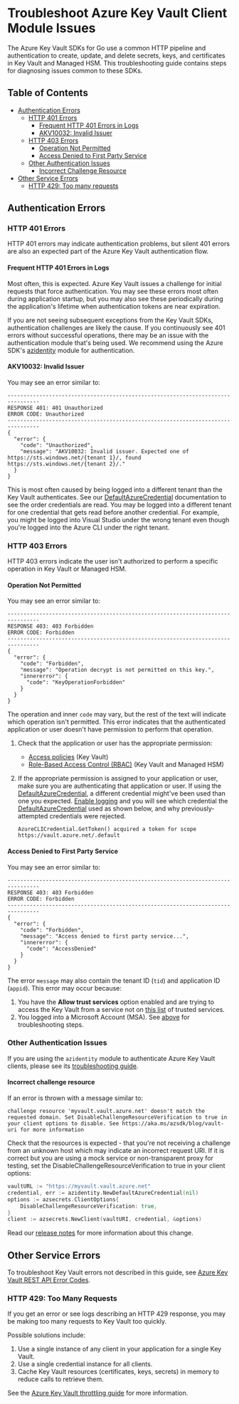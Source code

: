 # Troubleshoot Azure Key Vault Client Module Issues

The Azure Key Vault SDKs for Go use a common HTTP pipeline and authentication to create, update, and delete secrets,
keys, and certificates in Key Vault and Managed HSM. This troubleshooting guide contains steps for diagnosing issues
common to these SDKs.

## Table of Contents

* [Authentication Errors](#authentication-errors)
  * [HTTP 401 Errors](#http-401-errors)
    * [Frequent HTTP 401 Errors in Logs](#frequent-http-401-errors-in-logs)
    * [AKV10032: Invalid Issuer](#akv10032-invalid-issuer)
  * [HTTP 403 Errors](#http-403-errors)
    * [Operation Not Permitted](#operation-not-permitted)
    * [Access Denied to First Party Service](#access-denied-to-first-party-service)
  * [Other Authentication Issues](#other-authentication-issues)
    * [Incorrect Challenge Resource](#incorrect-challenge-resource)
* [Other Service Errors](#other-service-errors)
  * [HTTP 429: Too many requests](#http-429-too-many-requests)

## Authentication Errors

### HTTP 401 Errors

HTTP 401 errors may indicate authentication problems, but silent 401 errors are also an expected part of the Azure Key Vault authentication flow.

#### Frequent HTTP 401 Errors in Logs

Most often, this is expected. Azure Key Vault issues a challenge for initial requests that force authentication. You may
see these errors most often during application startup, but you may also see these periodically during the application's
lifetime when authentication tokens are near expiration.

If you are not seeing subsequent exceptions from the Key Vault SDKs, authentication challenges are likely the cause. If
you continuously see 401 errors without successful operations, there may be an issue with the authentication module
that's being used. We recommend using the Azure SDK's [azidentity][azidentity] module for authentication.

#### AKV10032: Invalid Issuer

You may see an error similar to:

```text
--------------------------------------------------------------------------------
RESPONSE 401: 401 Unauthorized
ERROR CODE: Unauthorized
--------------------------------------------------------------------------------
{
  "error": {
    "code": "Unauthorized",
    "message": "AKV10032: Invalid issuer. Expected one of https://sts.windows.net/{tenant 1}/, found https://sts.windows.net/{tenant 2}/."
  }
}
```

This is most often caused by being logged into a different tenant than the Key Vault authenticates.
See our [DefaultAzureCredential][DefaultAzureCredential] documentation to see the order credentials are read. You may be logged into a different
tenant for one credential that gets read before another credential. For example, you might be logged into Visual Studio
under the wrong tenant even though you're logged into the Azure CLI under the right tenant.

### HTTP 403 Errors

HTTP 403 errors indicate the user isn't authorized to perform a specific operation in Key Vault or Managed HSM.

#### Operation Not Permitted

You may see an error similar to:

```text
--------------------------------------------------------------------------------
RESPONSE 403: 403 Forbidden
ERROR CODE: Forbidden
--------------------------------------------------------------------------------
{
  "error": {
    "code": "Forbidden",
    "message": "Operation decrypt is not permitted on this key.",
    "innererror": {
      "code": "KeyOperationForbidden"
    }
  }
}
```

The operation and inner `code` may vary, but the rest of the text will indicate which operation isn't permitted.
This error indicates that the authenticated application or user doesn't have permission to perform that operation.

1. Check that the application or user has the appropriate permission:
   * [Access policies](https://learn.microsoft.com/azure/key-vault/general/assign-access-policy) (Key Vault)
   * [Role-Based Access Control (RBAC)](https://learn.microsoft.com/azure/key-vault/general/rbac-guide) (Key Vault and Managed HSM)
2. If the appropriate permission is assigned to your application or user, make sure you are authenticating that application or user.
   If using the [DefaultAzureCredential], a different credential might've been used than one you expected.
   [Enable logging](https://github.com/Azure/azure-sdk-for-go/blob/main/sdk/azidentity/README.md#logging)
   and you will see which credential the [DefaultAzureCredential] used as shown below, and why previously-attempted credentials
   were rejected.

   ```text
   AzureCLICredential.GetToken() acquired a token for scope https://vault.azure.net/.default
   ```

#### Access Denied to First Party Service

You may see an error similar to:

```text
--------------------------------------------------------------------------------
RESPONSE 403: 403 Forbidden
ERROR CODE: Forbidden
--------------------------------------------------------------------------------
{
  "error": {
    "code": "Forbidden",
    "message": "Access denied to first party service...",
    "innererror": {
      "code": "AccessDenied"
    }
  }
}
```

The error `message` may also contain the tenant ID (`tid`) and application ID (`appid`). This error may occur because:

1. You have the **Allow trust services** option enabled and are trying to access the Key Vault from a service not on
   [this list](https://learn.microsoft.com/azure/key-vault/general/overview-vnet-service-endpoints#trusted-services) of
   trusted services.
2. You logged into a Microsoft Account (MSA). See [above](#operation-not-permitted) for troubleshooting steps.

### Other Authentication Issues

If you are using the `azidentity` module to authenticate Azure Key Vault clients, please see its
[troubleshooting guide](https://github.com/Azure/azure-sdk-for-go/blob/main/sdk/azidentity/TROUBLESHOOTING.md).

#### Incorrect challenge resource

If an error is thrown with a message similar to:

```text
challenge resource 'myvault.vault.azure.net' doesn't match the requested domain. Set DisableChallengeResourceVerification to true in your client options to disable. See https://aka.ms/azsdk/blog/vault-uri for more information
```

Check that the resources is expected - that you're not receiving a challenge from an unknown host which may indicate an incorrect request URI. If it is correct but you are using a mock service or non-transparent proxy for testing, set the DisableChallengeResourceVerification to true in your client options:

```go
vaultURL := "https://myvault.vault.azure.net"
credential, err := azidentity.NewDefaultAzureCredential(nil)
options := azsecrets.ClientOptions{
    DisableChallengeResourceVerification: true,
}
client := azsecrets.NewClient(vaultURI, credential, &options)
```

Read our [release notes][release_notes_resource] for more information about this change.

## Other Service Errors

To troubleshoot Key Vault errors not described in this guide,
see [Azure Key Vault REST API Error Codes](https://learn.microsoft.com/azure/key-vault/general/rest-error-codes).

### HTTP 429: Too Many Requests

If you get an error or see logs describing an HTTP 429 response, you may be making too many requests to Key Vault too quickly.

Possible solutions include:

1. Use a single instance of any client in your application for a single Key Vault.
2. Use a single credential instance for all clients.
3. Cache Key Vault resources (certificates, keys, secrets) in memory to reduce calls to retrieve them.

See the [Azure Key Vault throttling guide](https://learn.microsoft.com/azure/key-vault/general/overview-throttling)
for more information.

[azidentity]: https://pkg.go.dev/github.com/Azure/azure-sdk-for-go/sdk/azidentity
[DefaultAzureCredential]: https://github.com/Azure/azure-sdk-for-go/blob/main/sdk/azidentity/README.md#defaultazurecredential
[release_notes_resource]: https://devblogs.microsoft.com/azure-sdk/guidance-for-applications-using-the-key-vault-libraries/